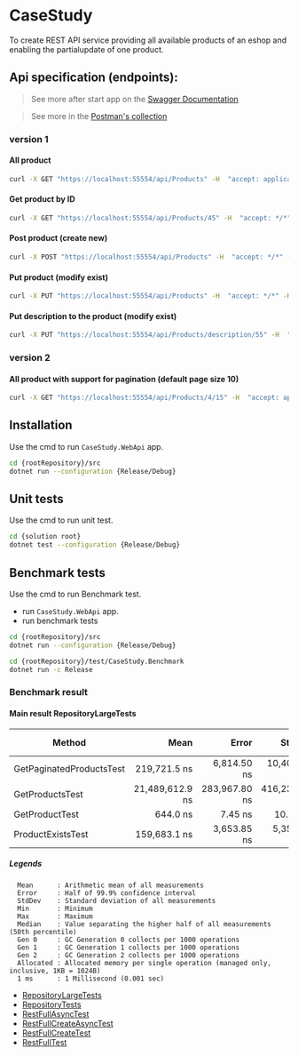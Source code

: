 # CaseStudy 
To create REST API service providing all available products of an eshop and enabling the partialupdate of one product.

## Api specification (endpoints):
> See more after start app on the [Swagger Documentation](https://localhost:55554/swagger)

> See more in the [Postman's collection](Postman/CaseStudy.postman_collection.json)
### version 1
#### All product 
``` bash
curl -X GET "https://localhost:55554/api/Products" -H  "accept: application/json"
```
#### Get product by ID
``` bash
curl -X GET "https://localhost:55554/api/Products/45" -H  "accept: */*"
```
#### Post product (create new)
``` bash
curl -X POST "https://localhost:55554/api/Products" -H  "accept: */*" -H  "Content-Type: application/json-patch+json" -d "{\"name\":\"Men's basketball shoes\",\"imgUri\":\"http\\\\\\\\test.com\",\"price\":10,\"description\":\"Description of the product\"}"
```
#### Put product (modify exist)
``` bash
curl -X PUT "https://localhost:55554/api/Products" -H  "accept: */*" -H  "Content-Type: application/json-patch+json" -d "{\"id\":58,\"name\":\"Men's basketball shoes\",\"imgUri\":\"http\\\\\\\\test.com\",\"price\":10,\"description\":\"Description of the product\"}"
```
#### Put description to the product (modify exist)
``` bash
curl -X PUT "https://localhost:55554/api/Products/description/55" -H  "accept: */*" -H  "Content-Type: application/json-patch+json" -d "{\"description\":\"Description of the product\"}"
```
### version 2
#### All product with support for pagination (default page size 10)
``` bash
curl -X GET "https://localhost:55554/api/Products/4/15" -H  "accept: application/json"
```

## Installation

Use the cmd to run ``CaseStudy.WebApi`` app.

``` bash
cd {rootRepository}/src
dotnet run --configuration {Release/Debug}
```

## Unit tests

Use the cmd to run unit test.

``` bash
cd {solution root}
dotnet test --configuration {Release/Debug}
```
## Benchmark tests

Use the cmd to run Benchmark test.
* run ``CaseStudy.WebApi`` app.
* run benchmark tests
``` bash
cd {rootRepository}/src
dotnet run --configuration {Release/Debug}

cd {rootRepository}/test/CaseStudy.Benchmark
dotnet run -c Release
```
### Benchmark result

#### Main result RepositoryLargeTests

|                   Method |            Mean |         Error |        StdDev |             Min |             Max |          Median |     Gen 0 |   Gen 1 | Gen 2 |  Allocated |
|------------------------- |----------------:|--------------:|--------------:|----------------:|----------------:|----------------:|----------:|--------:|------:|-----------:|
| GetPaginatedProductsTest |    219,721.5 ns |   6,814.50 ns |  10,406.46 ns |    204,848.0 ns |    232,715.7 ns |    217,300.0 ns |    3.6621 |  0.2441 |     - |    30643 B |
|          GetProductsTest | 21,489,612.9 ns | 283,967.80 ns | 416,236.32 ns | 20,851,390.6 ns | 22,377,281.2 ns | 21,553,090.6 ns | 1468.7500 | 62.5000 |     - | 12317581 B |
|           GetProductTest |        644.0 ns |       7.45 ns |      10.93 ns |        631.7 ns |        669.6 ns |        641.8 ns |    0.0429 |       - |     - |      360 B |
|        ProductExistsTest |    159,683.1 ns |   3,653.85 ns |   5,355.76 ns |    153,005.4 ns |    166,508.5 ns |    157,285.4 ns |    2.1973 |       - |     - |    19076 B |

##### Legends
```
  Mean      : Arithmetic mean of all measurements
  Error     : Half of 99.9% confidence interval
  StdDev    : Standard deviation of all measurements
  Min       : Minimum
  Max       : Maximum
  Median    : Value separating the higher half of all measurements (50th percentile)
  Gen 0     : GC Generation 0 collects per 1000 operations
  Gen 1     : GC Generation 1 collects per 1000 operations
  Gen 2     : GC Generation 2 collects per 1000 operations
  Allocated : Allocated memory per single operation (managed only, inclusive, 1KB = 1024B)
  1 ms      : 1 Millisecond (0.001 sec)

```
* [RepositoryLargeTests](/benchmark/CaseStudy.Benchmark.RepositoryLargeTests-report-github.md)
* [RepositoryTests](/benchmark/CaseStudy.Benchmark.RepositoryTests-report-github.md)
* [RestFullAsyncTest](/benchmark/CaseStudy.Benchmark.RestFullAsyncTest-report-github.md)
* [RestFullCreateAsyncTest](/benchmark/CaseStudy.Benchmark.RestFullCreateAsyncTest-report-github.md)
* [RestFullCreateTest](/benchmark/CaseStudy.Benchmark.RestFullCreateTest-report-github.md)
* [RestFullTest](/benchmark/CaseStudy.Benchmark.RestFullTest-report-github.md)
